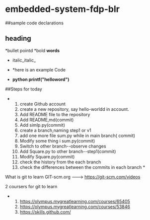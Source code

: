 # embedded-system-fdp-blr
##sample code declarations 
## heading 

*bullet pointd 
*bold **words**
* italic_italic_

* *here is an example Code
* **python
 printf("helloword")**

##Steps for today 
* 1. create Github account
  2. create a new repository, say hello-worldd in account.
  3. Add README file to the repository
  4. Add README,md(commit)
  5. Add simlp.py(commit)
  6. create a branch,naming step1 or v1
  7. add one more file sum.py while in main branch( commit)
  8. Modify some thing i sum.py(commit)
  9. Switch to other branch--observe changes
  10. Add Square.py to other branch--step1(commit)
  11. Modify Square.py(commit)
  12. check the history from the each branch 
  13. check the differences between the commits in each  branch *

What is git to learn 
    GIT-scm.org ---> https://git-scm.com/videos

2 coursers for git to learn
* 1. https://olympus.mygreatlearning.com/courses/65405
  2. https://olympus.mygreatlearning.com/courses/53846
  3. https://skills.github.com/
     


  
